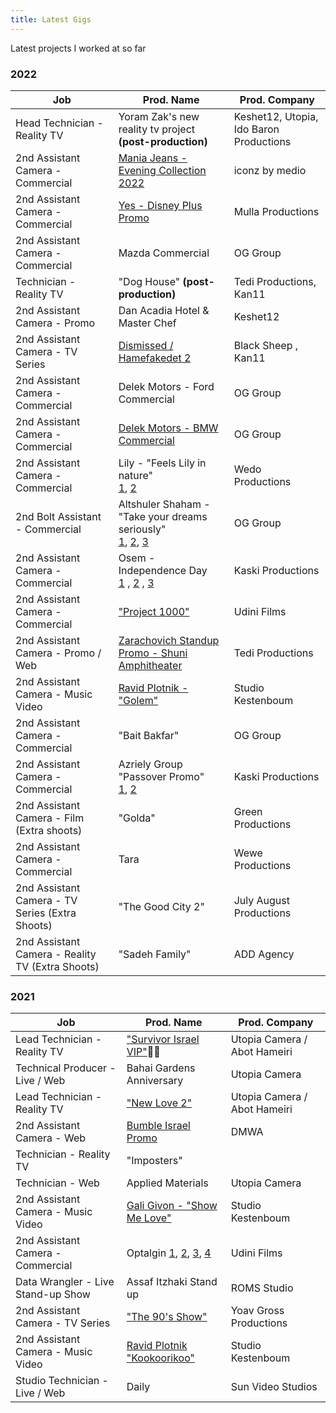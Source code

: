 ```yaml
---
title: Latest Gigs 
---
```

 Latest projects I worked at so far 
### 2022
| Job| Prod. Name | Prod. Company |
| ------ | ------ | ------ |
|Head Technician - Reality TV|Yoram Zak's new reality tv project **(post-production)** |Keshet12, Utopia, Ido Baron Productions
|2nd Assistant Camera - Commercial|[Mania Jeans - Evening Collection 2022](https://www.youtube.com/watch?v=iT-NtHPEtxI) |iconz by medio
|2nd Assistant Camera - Commercial|[Yes - Disney Plus Promo](https://www.youtube.com/watch?v=8zw5lRbNIoM) |Mulla Productions
|2nd Assistant Camera - Commercial|Mazda Commercial|OG Group
|Technician - Reality TV|"Dog House" **(post-production)** |Tedi Productions, Kan11
|2nd Assistant Camera - Promo| Dan Acadia Hotel & Master Chef | Keshet12
|2nd Assistant Camera - TV Series |[Dismissed / Hamefakedet 2](https://www.kan.org.il/page.aspx?landingpageid=1319)| Black Sheep , Kan11
|2nd Assistant Camera - Commercial|Delek Motors - Ford Commercial |OG Group
|2nd Assistant Camera - Commercial|[Delek Motors - BMW Commercial](https://www.youtube.com/watch?v=vBkXXZY0HUE) |OG Group
|2nd Assistant Camera - Commercial|Lily - "Feels Lily in nature" </br> [1](https://www.youtube.com/watch?v=Qft175_X-Hc), [2](https://www.youtube.com/watch?v=br0vvf17ajU)|Wedo Productions
|2nd Bolt Assistant - Commercial|Altshuler Shaham - "Take your dreams seriously" </br> [1](https://www.youtube.com/watch?v=JoLv5ZHDTTs), [2](https://www.youtube.com/watch?v=5aoL826BH5g), [3](https://www.youtube.com/watch?v=XnnQXpKOvIQ)|OG Group
|2nd Assistant Camera - Commercial|Osem - Independence Day </br>[1](https://www.youtube.com/watch?v=YTDVb5zY8WM) , [2](https://www.youtube.com/watch?v=XxG-oHptwx8) , [3](https://www.youtube.com/watch?v=GUbreiLr4FY)|Kaski Productions
|2nd Assistant Camera - Commercial|["Project 1000"](https://www.youtube.com/watch?v=wznVzg62Mqs)|Udini Films
|2nd Assistant Camera - Promo / Web|[Zarachovich Standup Promo - Shuni Amphitheater](https://www.youtube.com/watch?v=MeJFdYUmZ5c) | Tedi Productions
|2nd Assistant Camera - Music Video|[Ravid Plotnik - "Golem"](https://www.youtube.com/watch?v=nAwJSF2TE_s)|Studio Kestenboum
|2nd Assistant Camera - Commercial|"Bait Bakfar"|OG Group
|2nd Assistant Camera - Commercial|Azriely Group "Passover Promo"</br> [1](https://www.youtube.com/watch?v=KV-gX-Zjue4), [2](https://www.youtube.com/watch?v=_jpwtbFctHo)| Kaski Productions
|2nd Assistant Camera - Film (Extra shoots) | "Golda" |Green Productions
|2nd Assistant Camera - Commercial|Tara|Wewe Productions
|2nd Assistant Camera - TV Series (Extra Shoots)|"The Good City 2"|July August Productions
|2nd Assistant Camera - Reality TV (Extra Shoots)|"Sadeh Family"| ADD Agency

### 2021
| Job| Prod. Name | Prod. Company |
| ------ | ------ | ------ |
|Lead Technician - Reality TV|["Survivor Israel VIP"](https://13tv.co.il/mood/survivor/):palm_tree::tropical_fish:|Utopia Camera / Abot Hameiri
|Technical Producer - Live / Web |Bahai Gardens Anniversary|Utopia Camera
|Lead Technician - Reality TV|["New Love 2"](https://13tv.co.il/vod/new-love/)|Utopia Camera / Abot Hameiri 
|2nd Assistant Camera - Web |[Bumble Israel Promo](https://www.youtube.com/watch?v=W7mNQEq9nMA)|DMWA
|Technician - Reality TV|"Imposters"||Kasinta Productions
|Technician - Web|Applied Materials|Utopia Camera
|2nd Assistant Camera - Music Video |[Gali Givon - "Show Me Love"](https://www.youtube.com/watch?v=AZGJdENmsJI)|Studio Kestenboum
|2nd Assistant Camera - Commercial|Optalgin [1](https://www.youtube.com/watch?v=LNXOVNBEIxg), [2](https://www.youtube.com/watch?v=FM4F3P_L4tE), [3](https://www.youtube.com/watch?v=6iHAmK91rl4), [4](https://www.youtube.com/watch?v=ppL626ALbgE)|Udini Films
|Data Wrangler - Live Stand-up Show|Assaf Itzhaki Stand up|ROMS Studio
|2nd Assistant Camera - TV Series |["The 90's Show"](https://13tv.co.il/featured-series/1990s/)| Yoav Gross Productions
|2nd Assistant Camera - Music Video|[Ravid Plotnik "Kookoorikoo"](https://www.youtube.com/watch?v=bLdjQJUY0VM)|Studio Kestenboum
|Studio Technician - Live / Web|Daily| Sun Video Studios


